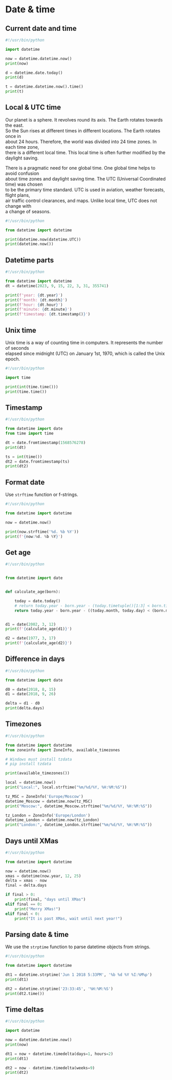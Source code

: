 # Date & time 

## Current date and time 

```python
#!/usr/bin/python

import datetime

now = datetime.datetime.now()
print(now)

d = datetime.date.today()
print(d)

t = datetime.datetime.now().time()
print(t)
```


## Local & UTC time 

Our planet is a sphere. It revolves round its axis. The Earth rotates towards the east.  
So the Sun rises at different times in different locations. The Earth rotates once in  
about 24 hours. Therefore, the world was divided into 24 time zones. In each time zone,  
there is a different local time. This local time is often further modified by the  
daylight saving.

There is a pragmatic need for one global time. One global time helps to avoid confusion  
about time zones and daylight saving time. The UTC (Universal Coordinated time) was chosen  
to be the primary time standard. UTC is used in aviation, weather forecasts, flight plans,  
air traffic control clearances, and maps. Unlike local time, UTC does not change with  
a change of seasons.

```python
#!/usr/bin/python

from datetime import datetime

print(datetime.now(datetime.UTC))
print(datetime.now())
```



## Datetime parts

```python
#!/usr/bin/python

from datetime import datetime
dt = datetime(2023, 9, 15, 22, 3, 31, 355741)

print(f'year: {dt.year}')
print(f'month: {dt.month}')
print(f'hour: {dt.hour}')
print(f'minute: {dt.minute}')
print(f'timestamp: {dt.timestamp()}')
```


## Unix time 

Unix time is a way of counting time in computers. It represents the number of seconds  
elapsed since midnight (UTC) on January 1st, 1970, which is called the Unix epoch. 


```python
#!/usr/bin/python

import time

print(int(time.time()))
print(time.time())
```

## Timestamp

```python
#!/usr/bin/python

from datetime import date
from time import time

dt = date.fromtimestamp(1568576278)
print(dt)

ts = int(time())
dt2 = date.fromtimestamp(ts)
print(dt2)
```


## Format date

Use `strftime` function or f-strings. 

```python
#!/usr/bin/python

from datetime import datetime

now = datetime.now()

print(now.strftime('%d. %b %Y'))
print(f'{now:%d. %b %Y}')
```

## Get age

```python
#!/usr/bin/python


from datetime import date


def calculate_age(born):

    today = date.today()
    # return today.year - born.year - (today.timetuple()[1:3] < born.timetuple()[1:3])
    return today.year - born.year - ((today.month, today.day) < (born.month, born.day))


d1 = date(2002, 3, 12)
print(f'{calculate_age(d1)}')

d2 = date(1977, 3, 17)
print(f'{calculate_age(d2)}')
```



## Difference in days

```python
#!/usr/bin/python

from datetime import date

d0 = date(2018, 8, 15)
d1 = date(2018, 9, 26)

delta = d1 - d0
print(delta.days)
```

## Timezones

```python
#!/usr/bin/python

from datetime import datetime
from zoneinfo import ZoneInfo, available_timezones

# Windows must install tzdata
# pip install tzdata

print(available_timezones())

local = datetime.now()
print("Local:", local.strftime("%m/%d/%Y, %H:%M:%S"))

tz_MSC = ZoneInfo('Europe/Moscow')
datetime_Moscow = datetime.now(tz_MSC)
print("Moscow:", datetime_Moscow.strftime("%m/%d/%Y, %H:%M:%S"))

tz_London = ZoneInfo('Europe/London')
datetime_London = datetime.now(tz_London)
print("London:", datetime_London.strftime("%m/%d/%Y, %H:%M:%S"))
```

## Days until XMas

```python
#!/usr/bin/python

from datetime import datetime

now = datetime.now()
xmas = datetime(now.year, 12, 25)
delta = xmas - now
final = delta.days

if final > 0:
    print(final, "days until XMas")
elif final == 0:
    print("Merry XMas!")
elif final < 0:
    print("It is past XMas, wait until next year!")
```

## Parsing date & time

We use the `strptime` function to parse datetime objects from strings.  

```python
#!/usr/bin/python

from datetime import datetime

dt1 = datetime.strptime('Jun 1 2018 5:33PM', '%b %d %Y %I:%M%p')
print(dt1)

dt2 = datetime.strptime('23:33:45', '%H:%M:%S')
print(dt2.time())
```

## Time deltas 

```python
#!/usr/bin/python

import datetime

now = datetime.datetime.now()
print(now)

dt1 = now + datetime.timedelta(days=1, hours=2)
print(dt1)

dt2 = now - datetime.timedelta(weeks=9)
print(dt2)
```


